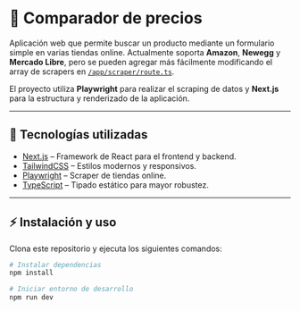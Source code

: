 # 🛒 Comparador de precios

Aplicación web que permite buscar un producto mediante un formulario simple en varias tiendas online. Actualmente soporta **Amazon**, **Newegg** y **Mercado Libre**, pero se pueden agregar más fácilmente modificando el array de scrapers en [`/app/scraper/route.ts`](./app/scraper/route.ts).

El proyecto utiliza **Playwright** para realizar el scraping de datos y **Next.js** para la estructura y renderizado de la aplicación.

---

## 🚀 Tecnologías utilizadas

- [Next.js](https://nextjs.org/) – Framework de React para el frontend y backend.
- [TailwindCSS](https://tailwindcss.com/) – Estilos modernos y responsivos.
- [Playwright](https://playwright.dev/) – Scraper de tiendas online.
- [TypeScript](https://www.typescriptlang.org/) – Tipado estático para mayor robustez.

---

## ⚡ Instalación y uso

Clona este repositorio y ejecuta los siguientes comandos:

```bash
# Instalar dependencias
npm install

# Iniciar entorno de desarrollo
npm run dev
